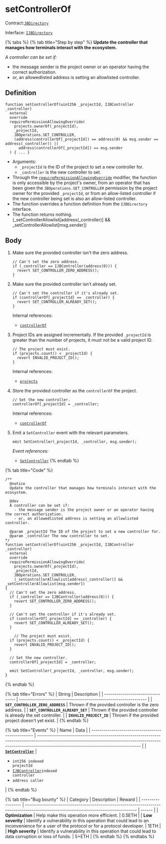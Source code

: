 # setControllerOf

Contract:[`JBDirectory`](../)​‌

Interface: [`IJBDirectory`](../../../interfaces/ijbdirectory.md)

{% tabs %}
{% tab title="Step by step" %}
**Update the controller that manages how terminals interact with the ecosystem.**

_A controller can be set if:_

* the message sender is the project owner or an operator having the correct authorization.
* or, an allowedlisted address is setting an allowlisted controller.

## Definition

```solidity
function setControllerOf(uint256 _projectId, IJBController _controller)
  external
  override
  requirePermissionAllowingOverride(
    projects.ownerOf(_projectId),
    _projectId,
    JBOperations.SET_CONTROLLER,
    (address(controllerOf[_projectId]) == address(0) && msg.sender == address(_controller)) ||
      address(controllerOf[_projectId]) == msg.sender
  ) { ... }
```

* Arguments:
  * `_projectId` is the ID of the project to set a new controller for.
  * `_controller` is the new controller to set.
* Through the [`requirePermissionAllowingOverride`](../../or-abstract/jboperatable/modifiers/requirepermissionallowingoverride.md) modifier, the function is only accessible by the project's owner, from an operator that has been given the `JBOperations.SET_CONTROLLER` permission by the project owner for the provided `_projectId`, or from an allow-listed controller if the new controller being set is also an allow-listed controller.
* The function overrides a function definition from the `IJBDirectory` interface.
* The function returns nothing. (\_setControllerAllowlist\[address(\_controller)] && \_setControllerAllowlist\[msg.sender])

## Body

1.  Make sure the provided controller isn't the zero address.

    ```solidity
    // Can't set the zero address.
    if (_controller == IJBController(address(0))) {
      revert SET_CONTROLLER_ZERO_ADDRESS();
    }
    ```
2.  Make sure the provided controller isn't already set.

    ```solidity
    // Can't set the controller if it's already set.
    if (controllerOf[_projectId] == _controller) {
      revert SET_CONTROLLER_ALREADY_SET();
    }
    ```

    Internal references:

    * [`controllerOf`](../properties/controllerof.md)
3.  Project IDs are assigned incrementally. If the provided `_projectId` is greater than the number of projects, it must not be a valid project ID.

    ```solidity
    // The project must exist.
    if (projects.count() < _projectId) {
      revert INVALID_PROJECT_ID();
    }
    ```

    Internal references:

    * [`projects`](../properties/projects.md)
4.  Store the provided controller as the `controllerOf` the project.

    ```solidity
    // Set the new controller.
    controllerOf[_projectId] = _controller;
    ```

    Internal references:

    * [`controllerOf`](../properties/controllerof.md)
5.  Emit a `SetController` event with the relevant parameters.

    ```solidity
    emit SetController(_projectId, _controller, msg.sender);
    ```

    _Event references:_

    * [`SetController`](../events/setcontroller.md)
{% endtab %}

{% tab title="Code" %}
```solidity
/**
  @notice
  Update the controller that manages how terminals interact with the ecosystem.

  @dev 
  A controller can be set if:
    - the message sender is the project owner or an operator having the correct authorization.
    - or, an allowedlisted address is setting an allowlisted controller.

  @param _projectId The ID of the project to set a new controller for.
  @param _controller The new controller to set.
*/
function setControllerOf(uint256 _projectId, IJBController _controller)
  external
  override
  requirePermissionAllowingOverride(
    projects.ownerOf(_projectId),
    _projectId,
    JBOperations.SET_CONTROLLER,
    (_setControllerAllowlist[address(_controller)] && _setControllerAllowlist[msg.sender]) 
{
  // Can't set the zero address.
  if (_controller == IJBController(address(0))) {
    revert SET_CONTROLLER_ZERO_ADDRESS();
  }

  // Can't set the controller if it's already set.
  if (controllerOf[_projectId] == _controller) {
    revert SET_CONTROLLER_ALREADY_SET();
  }

	// The project must exist.
  if (projects.count() < _projectId) {
    revert INVALID_PROJECT_ID();
  }

  // Set the new controller.
  controllerOf[_projectId] = _controller;

  emit SetController(_projectId, _controller, msg.sender);
}
```
{% endtab %}

{% tab title="Errors" %}
| String                            | Description                                                      |
| --------------------------------- | ---------------------------------------------------------------- |
| **`SET_CONTROLLER_ZERO_ADDRESS`** | Thrown if the provided controller is the zero address.           |
| **`SET_CONTROLLER_ALREADY_SET`**  | Thrown if the provided controller is already the set controller. |
| **`INVALID_PROJECT_ID`**          | Thrown if the provided project doesn't yet exist.                |
{% endtab %}

{% tab title="Events" %}
| Name                                              | Data                                                                                                                                                                                                             |
| ------------------------------------------------- | ---------------------------------------------------------------------------------------------------------------------------------------------------------------------------------------------------------------- |
| [**`SetController`**](../events/setcontroller.md) | <ul><li><code>int256 indexed projectId</code></li><li><a href="../../../interfaces/ijbcontroller.md"><code>IJBController</code></a><code>indexed controller</code></li><li><code>address caller</code></li></ul> |
{% endtab %}

{% tab title="Bug bounty" %}
| Category          | Description                                                                                                                            | Reward |
| ----------------- | -------------------------------------------------------------------------------------------------------------------------------------- | ------ |
| **Optimization**  | Help make this operation more efficient.                                                                                               | 0.5ETH |
| **Low severity**  | Identify a vulnerability in this operation that could lead to an inconvenience for a user of the protocol or for a protocol developer. | 1ETH   |
| **High severity** | Identify a vulnerability in this operation that could lead to data corruption or loss of funds.                                        | 5+ETH  |
{% endtab %}
{% endtabs %}
